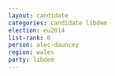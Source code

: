 ```yaml
---
layout: candidate
categories: candidate libdem
election: eu2014
list-rank: 0
person: alec-dauncey
region: wales
party: libdem
---
```

